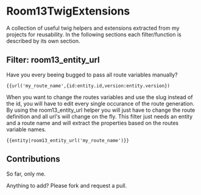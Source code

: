 Room13TwigExtensions
====================

A collection of useful twig helpers and extensions extracted from my projects for reusability. In the following sections each filter/function is described by its own section.

Filter: room13_entity_url
--------------------

Have you every beeing bugged to pass all route variables manually?

    {{url('my_route_name',{id:entity.id,version:entity.version})

When you want to change the routes variables and use the slug instead of the id, you will have to edit every single occurance of the route generation. By using the room13_entity_url helper you will just have to change the route definition and all url's will change on the fly.
This filter just needs an entity and a route name and will extract the properties based on the routes variable names.

    {{entity|room13_entity_url('my_route_name')}}

Contributions
--------------------
So far, only me.

Anything to add? Please fork and request a pull.